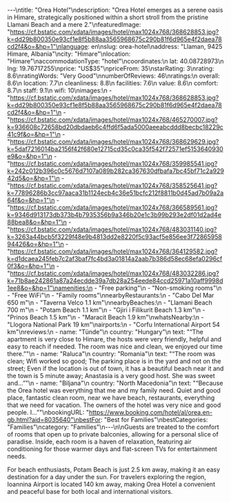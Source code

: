 ---\ntitle: "Orea Hotel"\ndescription: "Orea Hotel emerges as a serene oasis in Himare, strategically positioned within a short stroll from the pristine Llamani Beach and a mere 2."\nfeaturedImage: "https://cf.bstatic.com/xdata/images/hotel/max1024x768/368628853.jpg?k=dd29b800350e93cf1e8f5b88aa3565968675c290b81f6d965e4f2daea78cd2f4&o=&hp=1"\nlanguage: en\nslug: orea-hotel\naddress: "Llaman, 9425 Himare, Albania"\ncity: "Himare"\nlocation: "Himare"\naccommodationType: "hotel"\ncoordinates:\n  lat: 40.08728973\n  lng: 19.76717255\nprice: "US$35"\npriceFrom: 35\nstarRating: 3\nrating: 8.6\nratingWords: "Very Good"\nnumberOfReviews: 46\nratings:\n  overall: 8.6\n  location: 7.7\n  cleanliness: 8.8\n  facilities: 7.6\n  value: 8.6\n  comfort: 8.7\n  staff: 9.1\n  wifi: 10\nimages:\n  - "https://cf.bstatic.com/xdata/images/hotel/max1024x768/368628853.jpg?k=dd29b800350e93cf1e8f5b88aa3565968675c290b81f6d965e4f2daea78cd2f4&o=&hp=1"\n  - "https://cf.bstatic.com/xdata/images/hotel/max1024x768/465270007.jpg?k=936608c72658bd20dbdaeb6c4ffd6f5ada5000aeeabcddd8becbc18229c41c9f&o=&hp=1"\n  - "https://cf.bstatic.com/xdata/images/hotel/max1024x768/368629629.jpg?k=5daf7216014ba2156f42f680e12715cd35c0ca35f542f72571ef5153640930e9&o=&hp=1"\n  - "https://cf.bstatic.com/xdata/images/hotel/max1024x768/359985541.jpg?k=242c012b396c0c5676d7107a089b282ca367630dfbafa7bc45bf71c2a92942d5&o=&hp=1"\n  - "https://cf.bstatic.com/xdata/images/hotel/max1024x768/358525641.jpg?k=77896286b3cc97aaca31b1124ecb4c36e51bcfc212f8811b0d45ad7b09a2a64f&o=&hp=1"\n  - "https://cf.bstatic.com/xdata/images/hotel/max1024x768/366589561.jpg?k=9346d913173db373b4b7935356b9a346b20e1c3b99b293e2df01d2ad4e88bea8&o=&hp=1"\n  - "https://cf.bstatic.com/xdata/images/hotel/max1024x768/483031140.jpg?k=3263a44bcb5f3229f48e9b4813dd2e8220f5c93acf5e856ee3f7286595894426&o=&hp=1"\n  - "https://cf.bstatic.com/xdata/images/hotel/max1024x768/364129582.jpg?k=d1dcaea245feb7c2af3baf7fc4bd3a01814a2aab7b386d58ec68efa0296cf0f3&o=&hp=1"\n  - "https://cf.bstatic.com/xdata/images/hotel/max1024x768/483032286.jpg?k=71b8ae242861a87a24ecdde39a7db28a254eede84ccd25971a10aff9998d1ee8&o=&hp=1"\namenities:\n  - "Free parking"\n  - "Non-smoking rooms"\n  - "Free WiFi"\n  - "Family rooms"\nnearbyRestaurants:\n  - "Cabo Del Mar 650 m"\n  - "Taverna Velco 1.1 km"\nnearbyBeaches:\n  - "Llamani Beach 700 m"\n  - "Potam Beach 1.1 km"\n  - "Gjiri i Filikurit Beach 1.3 km"\n  - "Prinos Beach 1.5 km"\n  - "Maracit Beach 1.9 km"\nwhatsNearby:\n  - "Llogora National Park 19 km"\nairports:\n  - "Corfu International Airport 54 km"\nreviews:\n  - name: "Tünde"\n    country: "Hungary"\n    text: "“The apartment is very close to Himare, the hosts were very friendly, helpful and easy to reach if needed. The room was nice and clean, we enjoyed our time there.”"\n  - name: "Raluca"\n    country: "Romania"\n    text: "“The room was clean;
Wifi worked so good;
The parking place is in the yard and not on the street;
Even if the location is out of town, it has a beautiful beach near it and the town is 5 minute away;
Anastasia is a very good host. She was sweet and...”"\n  - name: "Biljana"\n    country: "North Macedonia"\n    text: "“Because the Orea hotel was everything that me and my family need. Quiet and good place, fantastic clean room, near we have beach, restaurants, everything that we need for vacation. The owners of the hotel was very nice and good people. I...”"\nbookingURL: "https://www.booking.com/hotel/al/orea.en-gb.html?aid=8035640"\nbestFor: "Best for Families"\nbestCategories: "Families"\ncategory: "Families"\n---\n\nGuests are treated to the comfort of rooms that open up to private balconies, allowing for a personal slice of paradise. Inside, each room is a haven of relaxation, featuring air conditioning for those warmer days and flat-screen TVs for entertainment needs.

For beach enthusiasts, Potam Beach is just 2.5 km away, making it an easy destination for a day under the sun. For travelers exploring the region, Ioannina Airport is located 140 km away, making Orea Hotel a convenient and peaceful base for both local and international visitors.